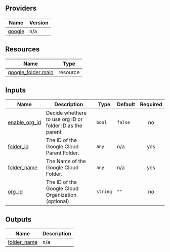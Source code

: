

## Providers

| Name | Version |
|------|---------|
| <a name="provider_google"></a> [google](#provider\_google) | n/a |

## Resources

| Name | Type |
|------|------|
| [google_folder.main](https://registry.terraform.io/providers/hashicorp/google/latest/docs/resources/folder) | resource |

## Inputs

| Name | Description | Type | Default | Required |
|------|-------------|------|---------|:--------:|
| <a name="input_enable_org_id"></a> [enable\_org\_id](#input\_enable\_org\_id) | Decide whethere to use org ID or folder ID as the parent | `bool` | `false` | no |
| <a name="input_folder_id"></a> [folder\_id](#input\_folder\_id) | The  ID of the Google Cloud Parent Folder. | `any` | n/a | yes |
| <a name="input_folder_name"></a> [folder\_name](#input\_folder\_name) | The  Name of the Google Cloud Folder. | `any` | n/a | yes |
| <a name="input_org_id"></a> [org\_id](#input\_org\_id) | The ID of the Google Cloud Organization. (optional) | `string` | `""` | no |

## Outputs

| Name | Description |
|------|-------------|
| <a name="output_folder_name"></a> [folder\_name](#output\_folder\_name) | n/a |